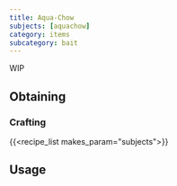 ```yaml
---
title: Aqua-Chow
subjects: [aquachow]
category: items
subcategory: bait
---
```


WIP

Obtaining
---------

### Crafting
{{<recipe_list makes_param="subjects">}}

Usage
-----
